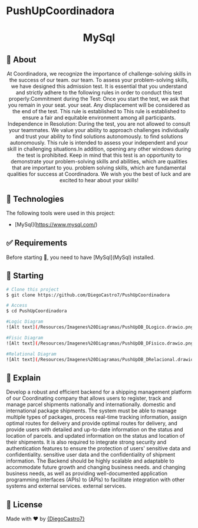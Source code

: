 # PushUpCoordinadora
<div align="center" id="top"> 
</div>

<h1 align="center">MySql</h1>

## :dart: About ##

<p align="center">At Coordinadora, we recognize the importance of challenge-solving skills in the success of our team.
our team. To assess your problem-solving skills, we have designed this
admission test. It is essential that you understand and strictly adhere to the following rules in order to
conduct this test properly:Commitment during the Test: Once you start the test, we ask that you remain in your seat.
your seat. Any displacement will be considered as the end of the test. This rule is established to
This rule is established to ensure a fair and equitable environment among all participants.
Independence in Resolution: During the test, you are not allowed to consult your teammates.
We value your ability to approach challenges individually and trust your ability to find solutions autonomously.
to find solutions autonomously. This rule is intended to assess your independent
and your skill in challenging situations.In addition, opening any other windows during the test is prohibited.
Keep in mind that this test is an opportunity to demonstrate your problem-solving skills and abilities, which are qualities that are important to you.
problem solving skills, which are fundamental qualities for success at Coordinadora.
We wish you the best of luck and are excited to hear about your skills!</p>

## :rocket: Technologies ##

The following tools were used in this project:

- \[MySql\](https://www.mysql.com/)

## :white_check_mark: Requirements ##

Before starting :checkered_flag:, you need to have \[MySql\](MySql) installed.

## :checkered_flag: Starting ##

```bash
# Clone this project
$ git clone https://github.com/DiegoCastro7/PushUpCoordinadora

# Access
$ cd PushUpCoordinadora

#Logic Diagram 
![Alt text](/Resources/Imagenes%20Diagramas/PushUpDB_DLogico.drawio.png)

#Fisic Diagram
![Alt text](/Resources/Imagenes%20Diagramas/PushUpDB_DFisico.drawio.png)

#Relational Diagram
![Alt text](/Resources/Imagenes%20Diagramas/PushUpDB_DRelacional.drawio.png)
```


## :open_book: Explain ##

Develop a robust and efficient backend for a shipping management platform of our Coordinating
company that allows users to register, track and manage parcel shipments nationally and internationally.
domestic and international package shipments. The system must be able to manage
multiple types of packages, process real-time tracking information, assign optimal routes for delivery and provide
optimal routes for delivery, and provide users with detailed and up-to-date information on the status and location of parcels.
and updated information on the status and location of their shipments. It is also required to integrate
strong security and authentication features to ensure the protection of users' sensitive data and confidentiality.
sensitive user data and the confidentiality of shipment information. The
Backend should be highly scalable and adaptable to accommodate future growth and changing business needs.
and changing business needs, as well as providing well-documented application programming interfaces (APIs) to
(APIs) to facilitate integration with other systems and external services.
external services.


## :memo: License ##

Made with :heart: by <a href="https://github.com/{DiegoCastro7}" target="_blank">{DiegoCastro7}</a>

